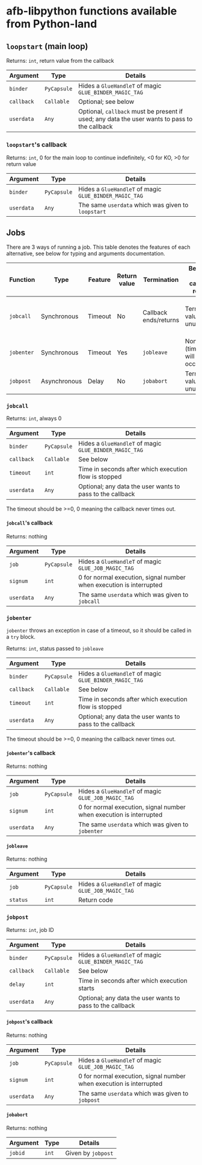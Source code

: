 # afb-libpython functions available from Python-land

## `loopstart` (main loop)

Returns: `int`, return value from the callback

| Argument   | Type        | Details                                                                                       |
|------------|-------------|-----------------------------------------------------------------------------------------------|
| `binder`   | `PyCapsule` | Hides a `GlueHandleT` of magic `GLUE_BINDER_MAGIC_TAG`                                        |
| `callback` | `Callable`  | Optional; see below                                                                           |
| `userdata` | `Any`       | Optional, `callback` must be present if used; any data the user wants to pass to the callback |

### `loopstart`'s callback

Returns: `int`, 0 for the main loop to continue indefinitely, <0 for KO, >0 for return value

| Argument   | Type        | Details                                                |
|------------|-------------|--------------------------------------------------------|
| `binder`   | `PyCapsule` | Hides a `GlueHandleT` of magic `GLUE_BINDER_MAGIC_TAG` |
| `userdata` | `Any`       | The same `userdata` which was given to `loopstart`     |

## Jobs

There are 3 ways of running a job. This table denotes the features of
each alternative, see below for typing and arguments documentation.

| Function   | Type         | Feature | Return value | Termination           | Behavior on callback return     | Behavior on callback timeout                         |
|------------|--------------|---------|--------------|-----------------------|---------------------------------|------------------------------------------------------|
| `jobcall`  | Synchronous  | Timeout | No           | Callback ends/returns | Terminates, value unused        | Initial call terminates, new call with `signum` != 0 |
| `jobenter` | Synchronous  | Timeout | Yes          | `jobleave`            | None (timeout will still occur) | Same as `jobcall` + throws exception                 |
| `jobpost`  | Asynchronous | Delay   | No           | `jobabort`            | Terminates, value unused        | Does not timeout                                     |

### `jobcall`

Returns: `int`, always 0

| Argument   | Type        | Details                                                   |
|------------|-------------|-----------------------------------------------------------|
| `binder`   | `PyCapsule` | Hides a `GlueHandleT` of magic `GLUE_BINDER_MAGIC_TAG`    |
| `callback` | `Callable`  | See below                                                 |
| `timeout`  | `int`       | Time in seconds after which execution flow is stopped     |
| `userdata` | `Any`       | Optional; any data the user wants to pass to the callback |

The timeout should be >=0, 0 meaning the callback never times out.

#### `jobcall`'s callback

Returns: nothing

| Argument   | Type        | Details                                                             |
|------------|-------------|---------------------------------------------------------------------|
| `job`      | `PyCapsule` | Hides a `GlueHandleT` of magic `GLUE_JOB_MAGIC_TAG`                 |
| `signum`   | `int`       | 0 for normal execution, signal number when execution is interrupted |
| `userdata` | `Any`       | The same `userdata` which was given to `jobcall`                    |

### `jobenter`

`jobenter` throws an exception in case of a timeout, so it should be
called in a `try` block.

Returns: `int`, status passed to `jobleave`

| Argument   | Type        | Details                                                   |
|------------|-------------|-----------------------------------------------------------|
| `binder`   | `PyCapsule` | Hides a `GlueHandleT` of magic `GLUE_BINDER_MAGIC_TAG`    |
| `callback` | `Callable`  | See below                                                 |
| `timeout`  | `int`       | Time in seconds after which execution flow is stopped     |
| `userdata` | `Any`       | Optional; any data the user wants to pass to the callback |

The timeout should be >=0, 0 meaning the callback never times out.

#### `jobenter`'s callback

Returns: nothing

| Argument   | Type        | Details                                                             |
|------------|-------------|---------------------------------------------------------------------|
| `job`      | `PyCapsule` | Hides a `GlueHandleT` of magic `GLUE_JOB_MAGIC_TAG`                 |
| `signum`   | `int`       | 0 for normal execution, signal number when execution is interrupted |
| `userdata` | `Any`       | The same `userdata` which was given to `jobenter`                   |

#### `jobleave`

Returns: nothing

| Argument | Type        | Details                                             |
|----------|-------------|-----------------------------------------------------|
| `job`    | `PyCapsule` | Hides a `GlueHandleT` of magic `GLUE_JOB_MAGIC_TAG` |
| `status` | `int`       | Return code                                         |

### `jobpost`

Returns: `int`, job ID

| Argument   | Type        | Details                                                   |
|------------|-------------|-----------------------------------------------------------|
| `binder`   | `PyCapsule` | Hides a `GlueHandleT` of magic `GLUE_BINDER_MAGIC_TAG`    |
| `callback` | `Callable`  | See below                                                 |
| `delay`    | `int`       | Time in seconds after which execution starts              |
| `userdata` | `Any`       | Optional; any data the user wants to pass to the callback |

#### `jobpost`'s callback

Returns: nothing

| Argument   | Type        | Details                                                             |
|------------|-------------|---------------------------------------------------------------------|
| `job`      | `PyCapsule` | Hides a `GlueHandleT` of magic `GLUE_JOB_MAGIC_TAG`                 |
| `signum`   | `int`       | 0 for normal execution, signal number when execution is interrupted |
| `userdata` | `Any`       | The same `userdata` which was given to `jobpost`                    |

#### `jobabort`

Returns: nothing

| Argument | Type  | Details            |
|----------|-------|--------------------|
| `jobid`  | `int` | Given by `jobpost` |
